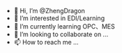- 👋 Hi, I’m @ZhengDragon
- 👀 I’m interested in EDI/Learning
- 🌱 I’m currently learning OPC、MES
- 💞️ I’m looking to collaborate on ...
- 📫 How to reach me ...

<!---
ZhengDragon/ZhengDragon is a ✨ special ✨ repository because its `README.md` (this file) appears on your GitHub profile.
You can click the Preview link to take a look at your changes.
--->
